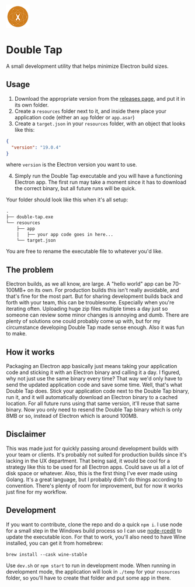 <img src="./resources/icon-xs.png">

# Double Tap
A small development utility that helps minimize Electron build sizes.

## Usage

1. Download the appropriate version from the [releases page](https://github.com/christopherwk210/double-tap/releases), and put it in its own folder.
2. Create a `resources` folder next to it, and inside there place your application code (either an `app` folder or `app.asar`)
3. Create a `target.json` in your `resources` folder, with an object that looks like this:

```json
{
  "version": "19.0.4"
}
```

where `version` is the Electron version you want to use.

4. Simply run the Double Tap executable and you will have a functioning Electron app. The first run may take a moment since it has to download the correct binary, but all future runs will be quick.

Your folder should look like this when it's all setup:
```
.
├── double-tap.exe
└── resources
    ├── app
    │   ├── your app code goes in here...
    └── target.json
```

You are free to rename the executable file to whatever you'd like.

## The problem
Electron builds, as we all know, are large. A "hello world" app can be 70-100MB+ on its own. For production builds this isn't really avoidable, and that's fine for the most part. But for sharing development builds back and forth with your team, this can be troublesome. Especially when you're iterating often. Uploading huge zip files multiple times a day just so someone can review some minor changes is annoying and dumb. There are plenty of solutions one could probably come up with, but for my circumstance developing Double Tap made sense enough. Also it was fun to make.

## How it works
Packaging an Electron app basically just means taking your application code and sticking it with an Electron binary and calling it a day. I figured, why not just use the same binary every time? That way we'd only have to send the updated application code and save some time. Well, that's what Double Tap does. Stick your application code next to the Double Tap binary, run it, and it will automatically download an Electron binary to a cached location. For all future runs using that same version, it'll reuse that same binary. Now you only need to resend the Double Tap binary which is only 8MB or so, instead of Electron which is around 100MB.

## Disclaimer
This was made just for quickly passing around development builds with your team or clients. It's probably not suited for production builds since it's lacking in the UX department. That being said, it would be cool for a strategy like this to be used for all Electron apps. Could save us all a lot of disk space or whatever. Also, this is the first thing I've ever made using Golang. It's a great language, but I probably didn't do things according to convention. There's plenty of room for improvement, but for now it works just fine for my workflow.

## Development
If you want to contribute, clone the repo and do a quick `npm i`. I use node for a small step in the Windows build process so I can use [node-rcedit](https://github.com/electron/node-rcedit) to update the executable icon. For that to work, you'll also need to have Wine installed, you can get it from homebrew:

```
brew install --cask wine-stable
```

Use `dev.sh` or `npm start` to run in development mode. When running in development mode, the application will look in `./temp` for your `resources` folder, so you'll have to create that folder and put some app in there.
